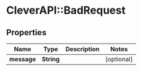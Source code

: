 # CleverAPI::BadRequest

## Properties
Name | Type | Description | Notes
------------ | ------------- | ------------- | -------------
**message** | **String** |  | [optional] 


